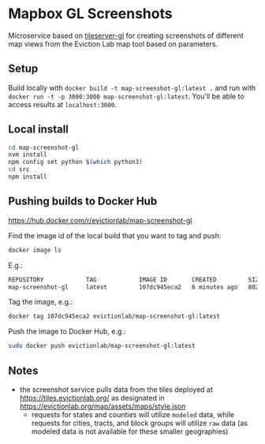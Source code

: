 # Mapbox GL Screenshots

Microservice based on [tileserver-gl](https://github.com/klokantech/tileserver-gl) for creating screenshots of different map views from the Eviction Lab map tool based on parameters.

## Setup

Build locally with `docker build -t map-screenshot-gl:latest .` and run with `docker run -t -p 3000:3000 map-screenshot-gl:latest`. You'll be able to access results at `localhost:3000`.

## Local install

```bash
cd map-screenshot-gl
nvm install
npm config set python $(which python3)
cd src
npm install
```

## Pushing builds to Docker Hub

https://hub.docker.com/r/evictionlab/map-screenshot-gl

Find the image id of the local build that you want to tag and push:

```bash
docker image ls
```

E.g.:

```txt
REPOSITORY            TAG            IMAGE ID       CREATED         SIZE
map-screenshot-gl     latest         107dc945eca2   6 minutes ago   802MB
```

Tag the image, e.g.:

```bash
docker tag 107dc945eca2 evictionlab/map-screenshot-gl:latest
```

Push the image to Docker Hub, e.g.:

```bash
sudo docker push evictionlab/map-screenshot-gl:latest
```

## Notes
- the screenshot service pulls data from the tiles deployed at https://tiles.evictionlab.org/ as designated in https://evictionlab.org/map/assets/maps/style.json 
  - requests for states and counties will utilize `modeled` data, while requests for cities, tracts, and block groups will utilize `raw` data (as modeled data is not available for these smaller geographies)
